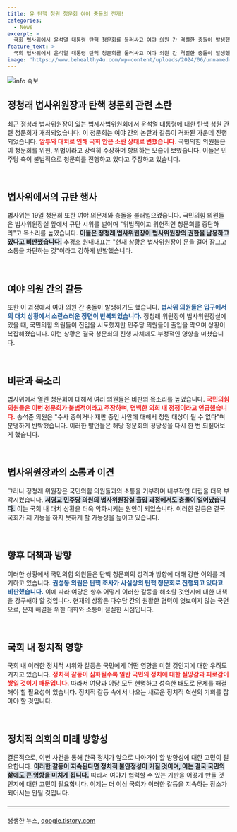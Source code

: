 ```yaml
---
title: 윤 탄핵 청원 청문회 여야 충돌의 전개!
categories:
  - News
excerpt: >
  국회 법사위에서 윤석열 대통령 탄핵 청문회를 둘러싸고 여야 의원 간 격렬한 충돌이 발생했다. 국민의힘은 민주당의 청문회 진행을 위헌이라고 반발하며 규탄 농성을 벌였다. 정치적 갈등의 최전선에서 펼쳐진 이 소란은 과연 어떤 전개를 맞이할까?
feature_text: >
  국회 법사위에서 윤석열 대통령 탄핵 청문회를 둘러싸고 여야 의원 간 격렬한 충돌이 발생했다. 국민의힘은 민주당의 청문회 진행을 위헌이라고 반발하며 규탄 농성을 벌였다. 정치적 갈등의 최전선에서 펼쳐진 이 소란은 과연 어떤 전개를 맞이할까?
image: 'https://www.behealthy4u.com/wp-content/uploads/2024/06/unnamed-file.png'
---
```


<p><img src="https://www.behealthy4u.com/wp-content/uploads/2024/06/unnamed-file.png" alt="info 속보" /></p>

<h2 data-ke-size="size26">정청래 법사위원장과 탄핵 청문회 관련 소란</h2>

<p data-ke-size="size16">최근 정청래 법사위원장이 있는 법제사법위원회에서 윤석열 대통령에 대한 탄핵 청원 관련 청문회가 개최되었습니다. 이 청문회는 여야 간의 논란과 갈등이 격화된 가운데 진행되었습니다. <b><span style="color: #ee2323;">암투와 대치로 인해 국회 안은 소란 상태로 변했습니다.</span></b> 국민의힘 의원들은 이 청문회를 위헌, 위법이라고 강력히 주장하며 항의하는 모습이 보였습니다. 이들은 민주당 측이 불법적으로 청문회를 진행하고 있다고 주장하고 있습니다.</p>

<p data-ke-size="size16">&nbsp;</p>

<h2 data-ke-size="size26">법사위에서의 규탄 행사</h2>

<p data-ke-size="size16">법사위는 19일 청문회 또한 여야 의문제와 충돌을 불러일으켰습니다. 국민의힘 의원들은 법사위원장실 앞에서 규탄 시위를 벌이며 "위법적이고 위헌적인 청문회를 중단하라"고 목소리를 높였습니다. <b><span style="background-color: #21538527;">이들은 정청래 법사위원장이 법사위원장의 권한을 남용하고 있다고 비판했습니다.</span></b> 추경호 원내대표는 "현재 상황은 법사위원장이 문을 걸어 잠그고 소통을 차단하는 것"이라고 강하게 반발했습니다.</p>

<p data-ke-size="size16">&nbsp;</p>

<h2 data-ke-size="size26">여야 의원 간의 갈등</h2>

<p data-ke-size="size16">또한 이 과정에서 여야 의원 간 충돌이 발생하기도 했습니다. <b><span style="color: #1a5490;">법사위 의원들은 입구에서의 대치 상황에서 소란스러운 장면이 반복되었습니다.</span></b> 정청래 위원장이 법사위원장실에 있을 때, 국민의힘 의원들이 진입을 시도했지만 민주당 의원들이 출입을 막으며 상황이 복잡해졌습니다. 이런 상황은 결국 청문회의 진행 자체에도 부정적인 영향을 미쳤습니다.</p>

<p data-ke-size="size16">&nbsp;</p>

<h2 data-ke-size="size26">비판과 목소리</h2>

<p data-ke-size="size16">법사위에서 열린 청문회에 대해서 여러 의원들은 비판의 목소리를 높였습니다. <b><span style="color: #ee2323;">국민의힘 의원들은 이번 청문회가 불법적이라고 주장하며, 명백한 의회 내 정쟁이라고 언급했습니다.</span></b> 송석준 의원은 "수사 중이거나 재판 중인 사안에 대해서 청원 대상이 될 수 없다"며 분명하게 반박했습니다. 이러한 발언들은 해당 청문회의 정당성을 다시 한 번 되짚어보게 했습니다.</p>

<p data-ke-size="size16">&nbsp;</p>

<h2 data-ke-size="size26">법사위원장과의 소통과 이견</h2>

<p data-ke-size="size16">그러나 정청래 위원장은 국민의힘 의원들과의 소통을 거부하며 내부적인 대립을 더욱 부각시켰습니다. <b><span style="background-color: #21538527;">서영교 민주당 의원의 법사위원장실 출입 과정에서도 충돌이 일어났습니다.</span></b> 이는 국회 내 대치 상황을 더욱 악화시키는 원인이 되었습니다. 이러한 갈등은 결국 국회가 제 기능을 하지 못하게 할 가능성을 높이고 있습니다.</p>

<p data-ke-size="size16">&nbsp;</p>

<h2 data-ke-size="size26">향후 대책과 방향</h2>

<p data-ke-size="size16">이러한 상황에서 국민의힘 의원들은 탄핵 청문회의 성격과 방향에 대해 강한 이의를 제기하고 있습니다. <b><span style="color: #1a5490;">권성동 의원은 탄핵 조사가 사실상의 탄핵 청문회로 진행되고 있다고 비판했습니다.</span></b> 이에 따라 여당은 향후 어떻게 이러한 갈등을 해소할 것인지에 대한 대책을 강구해야 할 것입니다. 현재의 상황은 다수당 간의 원활한 협력이 엿보이지 않는 국면으로, 문제 해결을 위한 대화와 소통이 절실한 시점입니다.</p>

<p data-ke-size="size16">&nbsp;</p>

<h2 data-ke-size="size26">국회 내 정치적 영향</h2>

<p data-ke-size="size16">국회 내 이러한 정치적 시위와 갈등은 국민에게 어떤 영향을 미칠 것인지에 대한 우려도 커지고 있습니다. <b><span style="color: #ee2323;">정치적 갈등이 심화될수록 일반 국민의 정치에 대한 실망감과 피로감이 쌓일 것이기 때문입니다.</span></b> 따라서 여당과 야당 모두 현명하고 성숙한 태도로 문제를 해결해야 할 필요성이 있습니다. 정치적 갈등 속에서 나오는 새로운 정치적 혁신의 기회를 잡아야 할 것입니다.</p>

<p data-ke-size="size16">&nbsp;</p>

<h2 data-ke-size="size26">정치적 의회의 미래 방향성</h2>

<p data-ke-size="size16">결론적으로, 이번 사건을 통해 한국 정치가 앞으로 나아가야 할 방향성에 대한 고민이 필요합니다. <b><span style="background-color: #21538527;">이러한 갈등이 지속된다면 정치적 불안정성이 커질 것이며, 이는 결국 국민의 삶에도 큰 영향을 미치게 됩니다.</span></b> 따라서 여야가 협력할 수 있는 기반을 어떻게 만들 것인지에 대한 고민이 필요합니다. 이제는 더 이상 국회가 이러한 갈등을 지속하는 장소가 되어서는 안될 것입니다.</p>

<p data-ke-size="size16"></p>

<hr style="border: 0; border-top: 2px solid #e4e4e4; margin: 20px 0;" />
생생한 뉴스, <a href="https://qoogle.tistory.com" rel="dofollow">qoogle.tistory.com</a>


